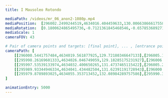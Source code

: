 ```yaml
---
title: I Mausoleo Rotondo

mediaPath: /videos/mr_06_anon2-1080p.mp4
mediaPosition:  [296002.2499244519,4634016.404459633,130.00663866617558]
mediaRotation:  [0.1800624865495736,-0.7121361845468546,-0.6578536892714215,0.1663372451034737]
mediaScale: 1
cameraFOV: 43

# Pair of camera points and targets: [final point], ... , [entrance point]
cameraPath: [
    [[296000.5441757484,4634019.561877925,129.72180346647133],[296005.16063536145,4634011.016601592,130.49268501139088]],
    [[295998.26169601333,4634026.046749059,129.18285175231927],[296006.07971090236,4634011.575248553,130.48834641735453]],
    [[295997.53539133974,4634032.400650265,131.4737465115422],[296005.2601623748,4634017.831399955,130.9126245442714]],
    [[295989.93344946334,4634041.434482504,131.62391191728943],[296000.06393662526,4634028.421751441,131.0834860191703]],
    [[295979.8789893025,4634055.353713452,132.08984289757586],[295990.3493174895,4634042.603373042,131.86390682810077]]
]

animationEntry: 5000
---
```

